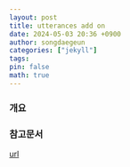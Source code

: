 ```yaml
---
layout: post
title: utterances add on
date: 2024-05-03 20:36 +0900
author: songdaegeun
categories: ["jekyll"]
tags:
pin: false
math: true
---
```


### 개요


### 참고문서

[url](https://www.irgroup.org/posts/utternace-comments-system/)